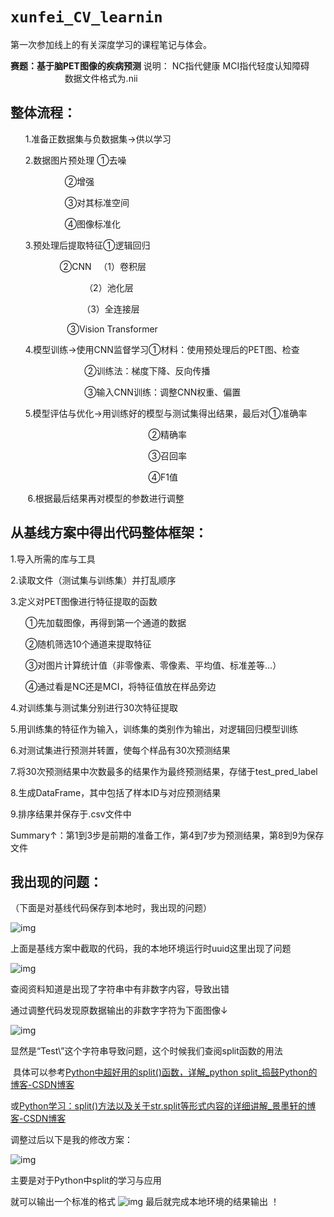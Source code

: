 # `xunfei_CV_learnin`
第一次参加线上的有关深度学习的课程笔记与体会。

**赛题：基于脑PET图像的疾病预测**
说明： NC指代健康    MCI指代轻度认知障碍                      
数据文件格式为.nii

## 整体流程：
      1.准备正数据集与负数据集→供以学习

      2.数据图片预处理 ①去噪

                      ②增强

                      ③对其标准空间

                      ④图像标准化

      3.预处理后提取特征①逻辑回归

                       ②CNN   （1）卷积层

                              （2）池化层

                              （3）全连接层

                       ③Vision Transformer

      4.模型训练→使用CNN监督学习①材料：使用预处理后的PET图、检查

                              ②训练法：梯度下降、反向传播

                              ③输入CNN训练：调整CNN权重、偏置

      5.模型评估与优化→用训练好的模型与测试集得出结果，最后对①准确率

                                                        ②精确率

                                                        ③召回率     

                                                        ④F1值

       6.根据最后结果再对模型的参数进行调整

## 从基线方案中得出代码整体框架：
1.导入所需的库与工具

2.读取文件（测试集与训练集）并打乱顺序

3.定义对PET图像进行特征提取的函数

      ①先加载图像，再得到第一个通道的数据

      ②随机筛选10个通道来提取特征

      ③对图片计算统计值（非零像素、零像素、平均值、标准差等…）

      ④通过看是NC还是MCI，将特征值放在样品旁边

4.对训练集与测试集分别进行30次特征提取

5.用训练集的特征作为输入，训练集的类别作为输出，对逻辑回归模型训练

6.对测试集进行预测并转置，使每个样品有30次预测结果

7.将30次预测结果中次数最多的结果作为最终预测结果，存储于test_pred_label

8.生成DataFrame，其中包括了样本ID与对应预测结果

9.排序结果并保存于.csv文件中

Summary↑：第1到3步是前期的准备工作，第4到7步为预测结果，第8到9为保存文件

## 我出现的问题：
（下面是对基线代码保存到本地时，我出现的问题）

![img]("E:\Videos\Desktop\微信截图_20231007202440.png")

上面是基线方案中截取的代码，我的本地环境运行时uuid这里出现了问题

![img]("E:\Videos\Desktop\微信截图_20231007202602.png")

查阅资料知道是出现了字符串中有非数字内容，导致出错

通过调整代码发现原数据输出的非数字字符为下面图像↓

![img]("E:\Videos\Desktop\微信截图_20231007202636.png")

显然是“Test\”这个字符串导致问题，这个时候我们查阅split函数的用法 

 具体可以参考[Python中超好用的split()函数，详解_python split_捣鼓Python的博客-CSDN博客](https://blog.csdn.net/weixin_44793743/article/details/126572303)

或[Python学习：split()方法以及关于str.split等形式内容的详细讲解_景墨轩的博客-CSDN博客](https://blog.csdn.net/qq_41780295/article/details/88555183)

调整过后以下是我的修改方案：

![img]("E:\Videos\Desktop\微信截图_20231007203039.png")

主要是对于Python中split的学习与应用

就可以输出一个标准的格式
![img](https://img-blog.csdnimg.cn/08c6b4f391af439db93164cf2f9b85bf.png)
最后就完成本地环境的结果输出 ！

​

